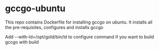 # gccgo-ubuntu

This repo contains Dockerfile for installing gccgo on ubuntu. It installs all the pre-requisites, configures and installs gccgo

Add --with-ld=/opt/gold/bin/ld to configure command if you want to build gccgo with build
